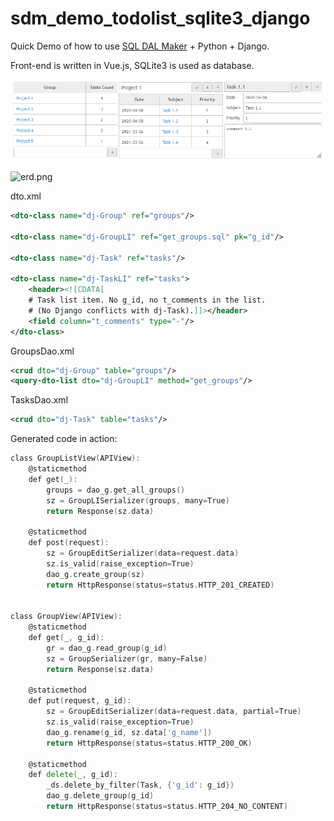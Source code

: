 # sdm_demo_todolist_sqlite3_django
Quick Demo of how to use [SQL DAL Maker](https://github.com/panedrone/sqldalmaker) + Python + Django.

Front-end is written in Vue.js, SQLite3 is used as database.

![demo-go.png](demo-go.png)

![erd.png](erd.png)

dto.xml
```xml
<dto-class name="dj-Group" ref="groups"/>

<dto-class name="dj-GroupLI" ref="get_groups.sql" pk="g_id"/>

<dto-class name="dj-Task" ref="tasks"/>

<dto-class name="dj-TaskLI" ref="tasks">
    <header><![CDATA[
    # Task list item. No g_id, no t_comments in the list.
    # (No Django conflicts with dj-Task).]]></header>
    <field column="t_comments" type="-"/>
</dto-class>
```
GroupsDao.xml
```xml
<crud dto="dj-Group" table="groups"/>
<query-dto-list dto="dj-GroupLI" method="get_groups"/>
```
TasksDao.xml
```xml
<crud dto="dj-Task" table="tasks"/>
```
Generated code in action:
```go
class GroupListView(APIView):
    @staticmethod
    def get(_):
        groups = dao_g.get_all_groups()
        sz = GroupLISerializer(groups, many=True)
        return Response(sz.data)
    
    @staticmethod
    def post(request):
        sz = GroupEditSerializer(data=request.data)
        sz.is_valid(raise_exception=True)
        dao_g.create_group(sz)
        return HttpResponse(status=status.HTTP_201_CREATED)


class GroupView(APIView):
    @staticmethod
    def get(_, g_id):
        gr = dao_g.read_group(g_id)
        sz = GroupSerializer(gr, many=False)
        return Response(sz.data)
    
    @staticmethod
    def put(request, g_id):
        sz = GroupEditSerializer(data=request.data, partial=True)
        sz.is_valid(raise_exception=True)
        dao_g.rename(g_id, sz.data['g_name'])
        return HttpResponse(status=status.HTTP_200_OK)
    
    @staticmethod
    def delete(_, g_id):
        _ds.delete_by_filter(Task, {'g_id': g_id})
        dao_g.delete_group(g_id)
        return HttpResponse(status=status.HTTP_204_NO_CONTENT)
```